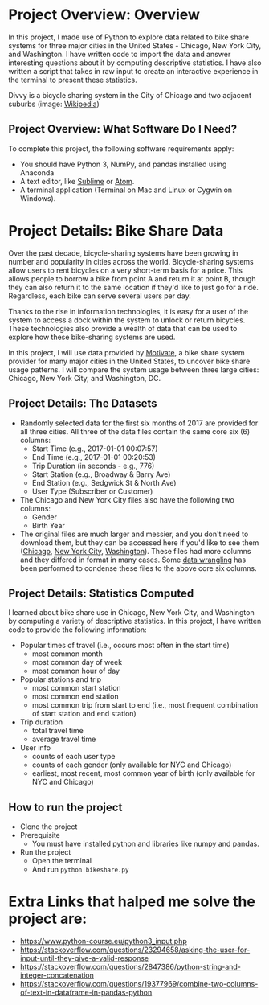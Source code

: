 # Project Overview: Overview
In this project, I made use of Python to explore data related to bike share systems for three major cities in the United States - Chicago, New York City, and Washington. I have written code to import the data and answer interesting questions about it by computing descriptive statistics. I have also written a script that takes in raw input to create an interactive experience in the terminal to present these statistics.

Divvy is a bicycle sharing system in the City of Chicago and two adjacent suburbs (image: [Wikipedia](https://en.wikipedia.org/wiki/Divvy))

## Project Overview: What Software Do I Need?
To complete this project, the following software requirements apply:
* You should have Python 3, NumPy, and pandas installed using Anaconda
* A text editor, like [Sublime](https://www.sublimetext.com/) or [Atom](https://atom.io/).
* A terminal application (Terminal on Mac and Linux or Cygwin on Windows).

# Project Details: Bike Share Data
Over the past decade, bicycle-sharing systems have been growing in number and popularity in cities across the world. Bicycle-sharing systems allow users to rent bicycles on a very short-term basis for a price. This allows people to borrow a bike from point A and return it at point B, though they can also return it to the same location if they'd like to just go for a ride. Regardless, each bike can serve several users per day.

Thanks to the rise in information technologies, it is easy for a user of the system to access a dock within the system to unlock or return bicycles. These technologies also provide a wealth of data that can be used to explore how these bike-sharing systems are used.

In this project, I will use data provided by [Motivate](https://www.motivateco.com/), a bike share system provider for many major cities in the United States, to uncover bike share usage patterns. I will compare the system usage between three large cities: Chicago, New York City, and Washington, DC.

## Project Details: The Datasets
* Randomly selected data for the first six months of 2017 are provided for all three cities. All three of the data files contain the same core six (6) columns:
    * Start Time (e.g., 2017-01-01 00:07:57)
    * End Time (e.g., 2017-01-01 00:20:53)
    * Trip Duration (in seconds - e.g., 776)
    * Start Station (e.g., Broadway & Barry Ave)
    * End Station (e.g., Sedgwick St & North Ave)
    * User Type (Subscriber or Customer)
* The Chicago and New York City files also have the following two columns:
    * Gender
    * Birth Year
* The original files are much larger and messier, and you don't need to download them, but they can be accessed here if you'd like to see them ([Chicago](https://www.divvybikes.com/system-data), [New York City](https://www.citibikenyc.com/system-data), [Washington](https://www.capitalbikeshare.com/system-data)). These files had more columns and they differed in format in many cases. Some [data wrangling](https://en.wikipedia.org/wiki/Data_wrangling) has been performed to condense these files to the above core six columns.

## Project Details: Statistics Computed
I learned about bike share use in Chicago, New York City, and Washington by computing a variety of descriptive statistics. In this project, I have written code to provide the following information:
* Popular times of travel (i.e., occurs most often in the start time)
    * most common month
    * most common day of week
    * most common hour of day
* Popular stations and trip
    * most common start station
    * most common end station
    * most common trip from start to end (i.e., most frequent combination of start station and end station)
* Trip duration
    * total travel time
    * average travel time
* User info
    * counts of each user type
    * counts of each gender (only available for NYC and Chicago)
    * earliest, most recent, most common year of birth (only available for NYC and Chicago)

## How to run the project
* Clone the project
* Prerequisite
    * You must have installed python and libraries like numpy and pandas.
* Run the project
    * Open the terminal
    * And run
    ```python bikeshare.py```

# Extra Links that halped me solve the project are:
* https://www.python-course.eu/python3_input.php
* https://stackoverflow.com/questions/23294658/asking-the-user-for-input-until-they-give-a-valid-response
* https://stackoverflow.com/questions/2847386/python-string-and-integer-concatenation
* https://stackoverflow.com/questions/19377969/combine-two-columns-of-text-in-dataframe-in-pandas-python
